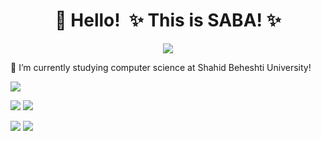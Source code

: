 <!-- Title -->
<h1 align="center" title="...and I'm happy to see you here :)">👋 Hello! ✨ This is SABA! ✨</h1>

<!-- Socials -->
<p align="center">
   <kbd>
    <a href="https://www.linkedin.com/in/saba-madadi-8a7374256/" title="LinkedIn - Saba Madadi"><img src="https://img.shields.io/badge/-Saba_Madadi-0072b1?style=flat&logo=Linkedin&logoColor=white" /></a>
     </kbd>
</p>



🔭 I’m currently studying computer science at Shahid Beheshti University!

![](http://github-profile-summary-cards.vercel.app/api/cards/profile-details?username=sabamadadi&theme=apprentice)

![](http://github-profile-summary-cards.vercel.app/api/cards/repos-per-language?username=sabamadadi&theme=apprentice)   ![](http://github-profile-summary-cards.vercel.app/api/cards/most-commit-language?username=sabamadadi&theme=apprentice)

![](http://github-profile-summary-cards.vercel.app/api/cards/stats?username=sabamadadi&theme=apprentice)   ![](http://github-profile-summary-cards.vercel.app/api/cards/productive-time?username=sabamadadi&theme=apprentice&utcOffset=8)


<!--
**sabamadadi/sabamadadi** is a ✨ _special_ ✨ repository because its `README.md` (this file) appears on your GitHub profile.

Here are some ideas to get you started:

 🔭 I’m currently studying computer science at Shahid Beheshti University!
- 🌱 I’m currently learning ...
- 👯 I’m looking to collaborate on ...
- 🤔 I’m looking for help with ...
- 💬 Ask me about ...
- 📫 How to reach me: ...
- 😄 Pronouns: ...
- ⚡ Fun fact: ...
-->
